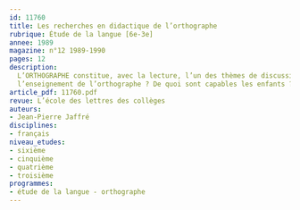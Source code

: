 ```yaml
---
id: 11760
title: Les recherches en didactique de l’orthographe
rubrique: Étude de la langue [6e-3e]
annee: 1989
magazine: n°12 1989-1990
pages: 12
description: 
  L’ORTHOGRAPHE constitue, avec la lecture, l’un des thèmes de discussion favoris des pédagogues. De quels moyens effectifs dispose-t-on aujourd’hui pour enseigner l’orthographe ? Peut-on espérer un progrès didactique dans ce domaine ? Que sait-on exactement des problèmes qui se posent à
  l’enseignement de l’orthographe ? De quoi sont capables les enfants ? Pour tenter de répondre à de telles questions, il faut d’abord pouvoir disposer d’informations sur les travaux qui existent dans le domaine de la didactique de l’orthographe, tant du côté de l’enseignement que de lapprentissage.
article_pdf: 11760.pdf
revue: L’école des lettres des collèges
auteurs:
- Jean-Pierre Jaffré
disciplines:
- français
niveau_etudes:
- sixième
- cinquième
- quatrième
- troisième
programmes:
- étude de la langue - orthographe
---
```

